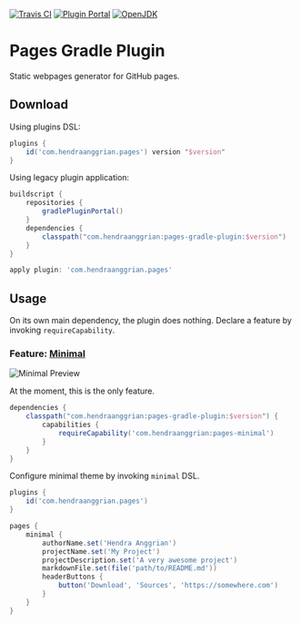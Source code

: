 [![Travis CI](https://img.shields.io/travis/com/hendraanggrian/pages-gradle-plugin)](https://travis-ci.com/github/hendraanggrian/pages-gradle-plugin/)
[![Plugin Portal](https://img.shields.io/maven-metadata/v.svg?label=plugin-portal&metadataUrl=https%3A%2F%2Fplugins.gradle.org%2Fm2%2Fcom%2Fhendraanggrian%2Fpages%2Fcom.hendraanggrian.pages.gradle.plugin%2Fmaven-metadata.xml)](https://plugins.gradle.org/plugin/com.hendraanggrian.pages)
[![OpenJDK](https://img.shields.io/badge/jdk-1.8%2B-informational)](https://openjdk.java.net/projects/jdk8/)

# Pages Gradle Plugin

Static webpages generator for GitHub pages.

## Download

Using plugins DSL:

```gradle
plugins {
    id('com.hendraanggrian.pages') version "$version"
}
```

Using legacy plugin application:

```gradle
buildscript {
    repositories {
        gradlePluginPortal()
    }
    dependencies {
        classpath("com.hendraanggrian:pages-gradle-plugin:$version")
    }
}

apply plugin: 'com.hendraanggrian.pages'
```

## Usage

On its own main dependency, the plugin does nothing.
Declare a feature by invoking `requireCapability`.

### Feature: [Minimal](https://github.com/hendraanggrian/minimal-theme/)

![Minimal Preview](https://raw.githubusercontent.com/hendraanggrian/minimal-theme/images/preview_main.png)

At the moment, this is the only feature.

```gradle
dependencies {
    classpath("com.hendraanggrian:pages-gradle-plugin:$version") {
        capabilities {
            requireCapability('com.hendraanggrian:pages-minimal')
        }
    }
}
```

Configure minimal theme by invoking `minimal` DSL.

```gradle
plugins {
    id('com.hendraanggrian.pages')
}

pages {
    minimal {
        authorName.set('Hendra Anggrian')
        projectName.set('My Project')
        projectDescription.set('A very awesome project')
        markdownFile.set(file('path/to/README.md'))
        headerButtons {
            button('Download', 'Sources', 'https://somewhere.com')
        }
    }
}
```
